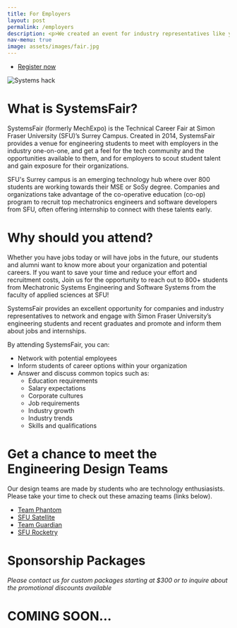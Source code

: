```yaml
---
title: For Employers
layout: post
permalink: /employers
description: <p>We created an event for industry representatives like you to meet uprising future engineers and gain exposure for your organization. SystemsFair is the right fit for your organization if you need an engineer fluent across disciplines and trained to work in a team effectively.</p> <p>If your organization is actively hiring for co-op and full-time positions, SystemsFair is a perfect place to meet top student talent, conduct your first round of interviews and save time.</p><p><b>Interested in supporting SystemsFair 2022?</b></p><br><ul class="actions"><li><a href="employers.html" class="button">Reserve your place</a></li></ul>
nav-menu: true
image: assets/images/fair.jpg
---
```

<ul class="actions">
	<li><a href="##sponsor" class="button special icon fa-arrow-down">Register now</a></li>
</ul>

<span class="image main"><img src="assets/images/fair.jpg" alt="Systems hack" /></span>


# What is SystemsFair?
SystemsFair (formerly MechExpo) is the Technical Career Fair at Simon Fraser University (SFU)’s Surrey Campus. Created in 2014, SystemsFair provides a venue for engineering students to meet with employers in the industry one-on-one, and get a feel for the tech community and the opportunities available to them, and for employers to scout student talent and gain exposure for their organizations.

SFU's Surrey campus is an emerging technology hub where over 800 students are working towards their MSE or SoSy degree. Companies and organizations take advantage of the co-operative education (co-op) program to recruit top mechatronics engineers and software developers from SFU, often offering internship to connect with these talents early. 


# Why should you attend?
Whether you have jobs today or will have jobs in the future, our students and alumni want to know more about your organization and potential careers. If you want to save your time and reduce your effort and recruitment costs, Join us for the opportunity to reach out to 800+ students from Mechatronic Systems Engineering and Software Systems from the faculty of applied sciences at SFU!


​SystemsFair provides an excellent opportunity for companies and industry representatives to network and engage with Simon Fraser University’s engineering students and recent graduates and promote and inform them about jobs and internships.


By attending SystemsFair, you can:
* Network with potential employees
* Inform students of career options within your organization
* Answer and discuss common topics such as:
    - Education requirements
    - Salary expectations
    - Corporate cultures
    - Job requirements
    - Industry growth
    - Industry trends
    - Skills and qualifications

# Get a chance to meet the Engineering Design Teams

Our design teams are made by students who are technology enthusiasists. Please take your time to check out these amazing teams (links below).

* [Team Phantom](https://teamphantom.ca/)
* [SFU Satellite](https://www.sfusat.org/)
* [Team Guardian](https://www.teamguardian.ca/)
* [SFU Rocketry](https://www.sfurocketry.com/)

<a id="#sponsor">
</a>

# Sponsorship Packages

*Please contact us for custom packages starting at $300 or to inquire about the promotional discounts available*

# COMING SOON...
<!---
<div class="table-wrapper">
<table class="alt">
<thead>
	<tr>
		<td></td>
		<td><b>Platinum<br>Sponsor</b></td>
		<td><b>Gold<br>Sponsor</b></td>
		<td><b>Silver<br>Sponsor</b></td>
		<td><b>Exhibitor<br>Sponsor</b></td>
	</tr>
</thead>
<tfoot>
	<tr>
		<td></td>
		<td>$1750</td>
		<td>$1250</td>
		<td><strike>$850</strike><br>$750</td>
		<td><strike>$700</strike><br>$600</td>
	</tr>
</tfoot>
<tbody>
	<tr>
		<td>Logo listed on SystemsFair website with a link to your company weebsite</td>
		<td><i class="fas fa-check"></i></td>
		<td><i class="fas fa-check"></i></td>
		<td><i class="fas fa-check"></i></td>
		<td><i class="fas fa-check"></i></td>
	</tr>
	<tr>
		<td>6'x6' booth + 2 chairs</td>
		<td><img src="/assets/images/2psg2so.png" width="16" height="16" ></td>
		<td><i class="fas fa-check"></i></td>
		<td><i class="fas fa-check"></i></td>
		<td><i class="fas fa-check"></i></td>
	</tr>
	<tr>
		<td>Breakfast and Lunch passes provided</td>
		<td>5 persons</td>
		<td>4 persons</td>
		<td>3 persons</td>
		<td>2 persons</td>
	</tr>
	<tr>
		<td>Reserved Parking spot (please provide details in advance)</td>
		<td>4 vehicles</td>
		<td>3 vehicles</td>
		<td>2 vehicles</td>
		<td>1 vehicle</td>
	</tr>
	<tr>
		<td>Meet the Surrey Engineering Design Teams</td>
		<td><i class="fas fa-check"></i></td>
		<td><i class="fas fa-check"></i></td>
		<td><i class="fas fa-check"></i></td>
		<td><i class="fas fa-check"></i></td>
	</tr>
	<tr>
		<td>Premium High-traffic booth location</td>
		<td><i class="fas fa-check"></i></td>
		<td><i class="fas fa-check"></i></td>
		<td><img src="/assets/images/2psg2so.png" width="16" height="16" ></td>
		<td><img src="/assets/images/2psg2so.png" width="16" height="16" ></td>
	</tr>
	<tr>
		<td>On-campus company information session upto 2 weeks before the event</td>
		<td><i class="fas fa-check"></i></td>
		<td><i class="fas fa-check"></i></td>
		<td><img src="/assets/images/2psg2so.png" width="16" height="16" ></td>
		<td><img src="/assets/images/2psg2so.png" width="16" height="16" ></td>
	</tr>
	<tr>
		<td>Company logo and brief on MSESS website for 4 months</td>
		<td><i class="fas fa-check"></i></td>
		<td><i class="fas fa-check"></i></td>
		<td><img src="/assets/images/2psg2so.png" width="16" height="16" ></td>
		<td><img src="/assets/images/2psg2so.png" width="16" height="16" ></td>
	</tr>
	<tr>
		<td>Company logo on refreshment table pamphlets</td>
		<td><i class="fas fa-check"></i></td>
		<td><i class="fas fa-check"></i></td>
		<td><img src="/assets/images/2psg2so.png" width="16" height="16" ></td>
		<td><img src="/assets/images/2psg2so.png" width="16" height="16" ></td>
	</tr>
	<tr>
		<td>Company Logo featured on printed SystemsFair banners</td>
		<td><i class="fas fa-check"></i></td>
		<td><i class="fas fa-check"></i></td>
		<td><img src="/assets/images/2psg2so.png" width="16" height="16" ></td>
		<td><img src="/assets/images/2psg2so.png" width="16" height="16" ></td>
	</tr>
	<tr>
		<td>Advertise your organization upto 2 weeks before</td>
		<td><i class="fas fa-check"></i></td>
		<td><img src="/assets/images/2psg2so.png" width="16" height="16" ></td>
		<td><img src="/assets/images/2psg2so.png" width="16" height="16" ></td>
		<td><img src="/assets/images/2psg2so.png" width="16" height="16" ></td>
	</tr>
	<tr>
		<td>Logo printed on event t-shirts</td>
		<td><i class="fas fa-check"></i></td>
		<td><img src="/assets/images/2psg2so.png" width="16" height="16" ></td>
		<td><img src="/assets/images/2psg2so.png" width="16" height="16" ></td>
		<td><img src="/assets/images/2psg2so.png" width="16" height="16" ></td>
	</tr>
	<tr>
		<td>A large TV screen</td>
		<td><i class="fas fa-check"></i></td>
		<td><img src="/assets/images/2psg2so.png" width="16" height="16" ></td>
		<td><img src="/assets/images/2psg2so.png" width="16" height="16" ></td>
		<td><img src="/assets/images/2psg2so.png" width="16" height="16" ></td>
	</tr>
	<tr>
		<td>Premium sized booths+ additional chairs</td>
		<td><i class="fas fa-check"></i></td>
		<td><img src="/assets/images/2psg2so.png" width="16" height="16" ></td>
		<td><img src="/assets/images/2psg2so.png" width="16" height="16" ></td>
		<td><img src="/assets/images/2psg2so.png" width="16" height="16" ></td>
	</tr>

</tbody>
</table>
</div>

<b>* Early Bird Pricing. Valid until January 9, 2022</b>

# Registration
<div style="width:100%; text-align:left;"><iframe src="https://www.eventbrite.ca/e/systems-fair-2020-tickets-81252102225" frameborder="0" height="733"
      width="100%" vspace="0" hspace="0" marginheight="5" marginwidth="5" scrolling="auto" allowtransparency="true"></iframe><div
      style="font-family:Helvetica, Arial; font-size:12px; padding:10px 0 5px; margin:2px; width:100%; text-align:left;" ><a class="powered-by-eb" style="color:
      #ADB0B6; text-decoration: none;" target="_blank" href="https://www.eventbrite.ca/">Powered by Eventbrite</a></div></div>
-->